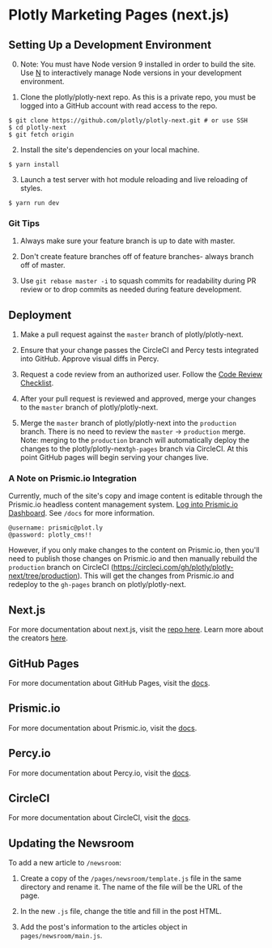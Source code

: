 # Plotly Marketing Pages (next.js)

## Setting Up a Development Environment

0. Note: You must have Node version 9 installed in order to build the site. Use [N](https://github.com/tj/n#installingactivating-versions) to interactively manage Node versions in your development environment.

1. Clone the plotly/plotly-next repo. As this is a private repo, you must be logged into a GitHub account with read access to the repo.
```
$ git clone https://github.com/plotly/plotly-next.git # or use SSH
$ cd plotly-next
$ git fetch origin
```

2. Install the site's dependencies on your local machine.
```
$ yarn install
```

3. Launch a test server with hot module reloading and live reloading of styles.
```
$ yarn run dev
```

### Git Tips

1. Always make sure your feature branch is up to date with master.

2. Don't create feature branches off of feature branches- always branch off of master.

3. Use `git rebase master -i` to squash commits for readability during PR review or to drop commits as needed during feature development.

## Deployment

1. Make a pull request against the `master` branch of plotly/plotly-next.

2. Ensure that your change passes the CircleCI and Percy tests integrated into GitHub. Approve visual diffs in Percy.

3. Request a code review from an authorized user. Follow the [Code Review Checklist](https://github.com/plotly/dev-docs/blob/master/basics/code-review-checklist.md).

4. After your pull request is reviewed and approved, merge your changes to the `master` branch of plotly/plotly-next.

5. Merge the `master` branch of plotly/plotly-next into the `production` branch. There is no need to review the `master` -> `production` merge. Note: merging to the `production` branch will automatically deploy the changes to the plotly/plotly-next`gh-pages` branch via CircleCI. At this point GitHub pages will begin serving your changes live.

### A Note on Prismic.io Integration

Currently, much of the site's copy and image content is editable through the Prismic.io headless content management system. [Log into Prismic.io Dashboard](https://plotly.prismic.io/documents/working/). See `/docs` for more information.

```
@username: prismic@plot.ly
@password: plotly_cms!!
```

However, if you only make changes to the content on Prismic.io, then you'll need to publish those changes on Prismic.io and then manually rebuild the `production` branch on CircleCI (https://circleci.com/gh/plotly/plotly-next/tree/production). This will get the changes from Prismic.io and redeploy to the `gh-pages` branch on plotly/plotly-next.

## Next.js

For more documentation about next.js, visit the [repo here](https://github.com/zeit/next.js). Learn more about the creators [here](https://zeit.co).

## GitHub Pages

For more documentation about GitHub Pages, visit the [docs](https://help.github.com/categories/github-pages-basics/).

## Prismic.io

For more documentation about Prismic.io, visit the [docs](https://prismic.io/docs).

## Percy.io

For more documentation about Percy.io, visit the [docs](https://docs.percy.io/docs).

## CircleCI

For more documentation about CircleCI, visit the [docs](https://circleci.com/docs/2.0/).

## Updating the Newsroom

To add a new article to `/newsroom`:

1. Create a copy of the `/pages/newsroom/template.js` file in the same directory and rename it. The name of the file will be the URL of the page.

2. In the new `.js` file, change the title and fill in the post HTML.

4. Add the post's information to the articles object in `pages/newsroom/main.js`.

